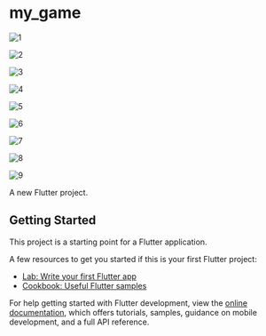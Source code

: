 # my_game


![1](https://user-images.githubusercontent.com/105967966/198823517-6c46d834-7ee8-400c-bf76-cb0b19d21e69.png)



![2](https://user-images.githubusercontent.com/105967966/198823481-c4aab439-6b68-415f-8241-ea133d749416.png)

![3](https://user-images.githubusercontent.com/105967966/198823490-312054de-a65d-4424-ad3d-8193a098aea2.png)


![4](https://user-images.githubusercontent.com/105967966/198823492-d157e30b-8fab-49e7-a6e6-74c9f6f576b3.png)


![5](https://user-images.githubusercontent.com/105967966/198823498-3963de48-6302-4e90-8633-1aa7a646cf8c.png)


![6](https://user-images.githubusercontent.com/105967966/198823504-d707cfe3-9250-40f2-af7b-a72991bdc4e8.png)


![7](https://user-images.githubusercontent.com/105967966/198823505-6ac54e3a-8452-4d3b-b6ad-f016c96cb23d.png)


![8](https://user-images.githubusercontent.com/105967966/198823511-b3e29a08-23cc-4aa0-8539-5040d22c904f.png)


![9](https://user-images.githubusercontent.com/105967966/198823513-1a1ac34a-a9a0-4f02-829a-cf0157ab4e03.png)


A new Flutter project.

## Getting Started

This project is a starting point for a Flutter application.

A few resources to get you started if this is your first Flutter project:

- [Lab: Write your first Flutter app](https://docs.flutter.dev/get-started/codelab)
- [Cookbook: Useful Flutter samples](https://docs.flutter.dev/cookbook)

For help getting started with Flutter development, view the
[online documentation](https://docs.flutter.dev/), which offers tutorials,
samples, guidance on mobile development, and a full API reference.
